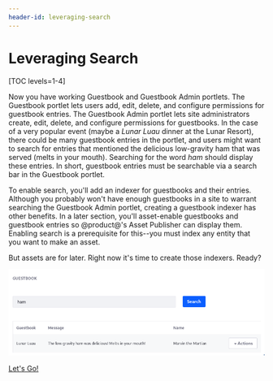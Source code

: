 ```yaml
---
header-id: leveraging-search
---
```


# Leveraging Search

[TOC levels=1-4]

Now you have working Guestbook and Guestbook Admin portlets. The Guestbook 
portlet lets users add, edit, delete, and configure permissions for guestbook 
entries. The Guestbook Admin portlet lets site administrators create, edit, 
delete, and configure permissions for guestbooks. In the case of a very popular 
event (maybe a *Lunar Luau* dinner at the Lunar Resort), there could be many 
guestbook entries in the portlet, and users might want to search for entries 
that mentioned the delicious low-gravity ham that was served (melts in your 
mouth). Searching for the word *ham* should display these entries. In short, 
guestbook entries must be searchable via a search bar in the Guestbook portlet. 

To enable search, you'll add an indexer for guestbooks and their entries. 
Although you probably won't have enough guestbooks in a site to warrant 
searching the Guestbook Admin portlet, creating a guestbook indexer has other 
benefits. In a later section, you'll asset-enable guestbooks and guestbook 
entries so @product@'s Asset Publisher can display them. Enabling search is a 
prerequisite for this--you must index any entity that you want to make an asset. 

But assets are for later. Right now it's time to create those indexers. Ready? 

![Figure 1: You'll add a search bar to the Guestbook portlet so that users can search for guestbook entries. If a guestbook entry's message or name matches the search query, the entry is displayed in the search results.](../../../images/guestbook-portlet-search.png)

<a class="go-link btn btn-primary" href="/docs/7-0/tutorials/-/knowledge_base/t/enabling-search-and-indexing-for-guestbooks">Let's Go!<span class="icon-circle-arrow-right"></span></a>
